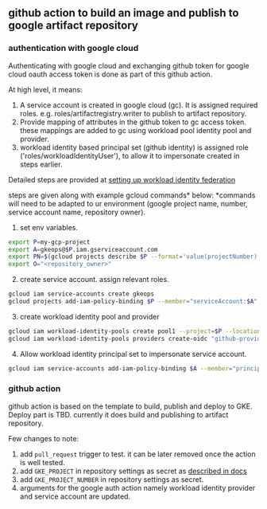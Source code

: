 ## github action to build an image and publish to google artifact repository 

### authentication with google cloud
Authenticating with google cloud and exchanging github token for google cloud oauth access token is done as part of this github action.

At high level, it means:
1. A service account is created in google cloud (gc). It is assigned required roles. e.g. roles/artifactregistry.writer to publish to artifact repository.
1. Provide mapping of attributes in the github token to gc access token. these mappings are added to gc using workload pool identity pool and provider. 
1. workload identity based principal set (github identity) is assigned role ('roles/workloadIdentityUser'), to allow it to impersonate <serviceAccount> created in steps earlier.

Detailed steps are provided at [setting up workload identity federation](https://github.com/google-github-actions/auth#setting-up-workload-identity-federation)

steps are given along with example gcloud commands* below:
*commands will need to be adapted to ur environment (google project name, number, service account name, repository owner). 

1. set env variables. 
   
```bash
export P=my-gcp-project
export A=gkeops@$P.iam.gserviceaccount.com
export PN=$(gcloud projects describe $P --format='value(projectNumber)')
export O="<repository_owner>"
```

2. create service account. assign relevant roles.
```bash
gcloud iam service-accounts create gkeops
gcloud projects add-iam-policy-binding $P --member="serviceAccount:$A" --role="roles/artifactregistry.writer" 
```

3. create workload identity pool and provider 
```bash
gcloud iam workload-identity-pools create pool1 --project=$P --location=global --display-name=default
gcloud iam workload-identity-pools providers create-oidc "github-provider" --project="$P" --location="global" --workload-identity-pool=pool1 --display-name="github identity provider" --attribute-mapping="google.subject=assertion.sub,attribute.actor=assertion.actor,attribute.repository=assertion.repository,attribute.repository_owner=assertion.repository_owner" --issuer-uri="https://token.actions.githubusercontent.com"

```

4. Allow workload identity principal set to impersonate service account.
```bash
gcloud iam service-accounts add-iam-policy-binding $A --member="principalSet://iam.googleapis.com/projects/$PN/locations/global/workloadIdentityPools/pool1/attribute.repository_owner/$O" --role="roles/iam.workloadIdentityUser" --project=$P
```
### github action
github action is based on the template to build, publish and deploy to GKE. Deploy part is TBD. currently it does build and publishing to artifact repository. 

Few changes to note:
1. add `pull_request` trigger to test. it can be later removed once the action is well tested.
2. add `GKE_PROJECT` in repository settings as secret as [described in docs][2]
3. add `GKE_PROJECT_NUMBER` in repository settings as secret.
4. arguments for the google auth action namely workload identity provider and service account are updated.


[1]: https://docs.github.com/en/actions/deployment/security-hardening-your-deployments/about-security-hardening-with-openid-connect
[2]: https://docs.github.com/en/actions/deployment/deploying-to-your-cloud-provider/deploying-to-google-kubernetes-engine
